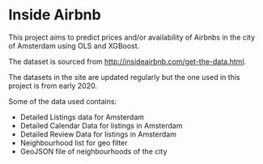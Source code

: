 # Inside Airbnb

This project aims to predict prices and/or availability of Airbnbs in the city of Amsterdam using OLS and XGBoost.

The dataset is sourced from http://insideairbnb.com/get-the-data.html.

The datasets in the site are updated regularly but the one used in this project is from early 2020.

Some of the data used contains:
  - Detailed Listings data for Amsterdam
  - Detailed Calendar Data for listings in Amsterdam
  - Detailed Review Data for listings in Amsterdam
  - Neighbourhood list for geo filter
  - GeoJSON file of neighbourhoods of the city
